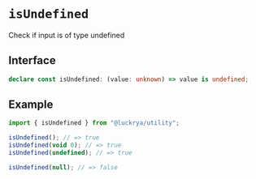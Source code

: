 # `isUndefined`

Check if input is of type undefined

## Interface

```ts
declare const isUndefined: (value: unknown) => value is undefined;
```

## Example

```ts
import { isUndefined } from "@luckrya/utility";

isUndefined(); // => true
isUndefined(void 0); // => true
isUndefined(undefined); // => true

isUndefined(null); // => false
```
